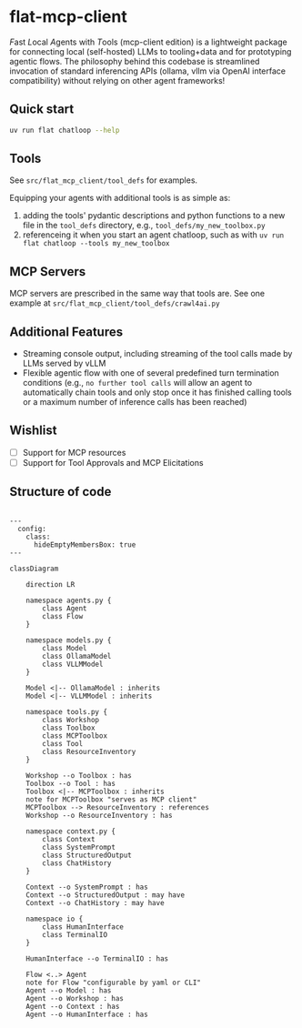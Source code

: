 # flat-mcp-client
*F*ast *L*ocal *A*gents with *T*ools (mcp-client edition) is a lightweight package for connecting local (self-hosted) LLMs to tooling+data and for prototyping agentic flows.  The philosophy behind this codebase is streamlined invocation of standard inferencing APIs (ollama, vllm via OpenAI interface compatibility) without relying on other agent frameworks!

## Quick start
```sh
uv run flat chatloop --help
```

## Tools

See `src/flat_mcp_client/tool_defs` for examples.

Equipping your agents with additional tools is as simple as:
1. adding the tools' pydantic descriptions and python functions to a new file in the `tool_defs` directory, e.g., `tool_defs/my_new_toolbox.py`
2. referenceing it when you start an agent chatloop, such as with `uv run flat chatloop --tools my_new_toolbox`

## MCP Servers

MCP servers are prescribed in the same way that tools are.  See one example at `src/flat_mcp_client/tool_defs/crawl4ai.py`

## Additional Features

- Streaming console output, including streaming of the tool calls made by LLMs served by vLLM
- Flexible agentic flow with one of several predefined turn termination conditions (e.g., `no further tool calls` will allow an agent to automatically chain tools and only stop once it has finished calling tools or a maximum number of inference calls has been reached)

## Wishlist
- [ ] Support for MCP resources
- [ ] Support for Tool Approvals and MCP Elicitations

## Structure of code

```mermaid

---
  config:
    class:
      hideEmptyMembersBox: true
---

classDiagram

    direction LR

    namespace agents.py {
        class Agent
        class Flow
    }

    namespace models.py {
        class Model
        class OllamaModel
        class VLLMModel
    }

    Model <|-- OllamaModel : inherits
    Model <|-- VLLMModel : inherits

    namespace tools.py {
        class Workshop
        class Toolbox
        class MCPToolbox
        class Tool
        class ResourceInventory
    }

    Workshop --o Toolbox : has
    Toolbox --o Tool : has
    Toolbox <|-- MCPToolbox : inherits
    note for MCPToolbox "serves as MCP client"
    MCPToolbox --> ResourceInventory : references
    Workshop --o ResourceInventory : has

    namespace context.py {
        class Context
        class SystemPrompt
        class StructuredOutput
        class ChatHistory
    }

    Context --o SystemPrompt : has
    Context --o StructuredOutput : may have
    Context --o ChatHistory : may have

    namespace io {
        class HumanInterface
        class TerminalIO
    }

    HumanInterface --o TerminalIO : has

    Flow <..> Agent
    note for Flow "configurable by yaml or CLI"
    Agent --o Model : has
    Agent --o Workshop : has
    Agent --o Context : has
    Agent --o HumanInterface : has

```
